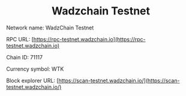 <h1 align="center">Wadzchain Testnet</h1>

Network name: WadzChain Testnet

RPC URL: [https://rpc-testnet.wadzchain.io](https://rpc-testnet.wadzchain.io)

Chain ID: 71117

Currency symbol: WTK

Block explorer URL: [https://scan-testnet.wadzchain.io/](https://scan-testnet.wadzchain.io/)
